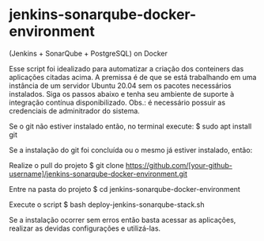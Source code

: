# jenkins-sonarqube-docker-environment
(Jenkins + SonarQube + PostgreSQL) on Docker

Esse script foi idealizado para automatizar a criação dos conteiners das aplicações citadas acima. A premissa é de que se está trabalhando em uma instância de um servidor Ubuntu 20.04 sem os pacotes necessários instalados. Siga os passos abaixo e tenha seu ambiente de suporte à integração contínua disponibilizado. Obs.: é necessário possuir as credenciais de adminitrador do sistema.

Se o git não estiver instalado então,
no terminal execute:
$ sudo apt install git

Se a instalação do git foi concluída ou o mesmo já estiver instalado, então:

Realize o pull do projeto
$ git clone https://github.com/[your-github-username]/jenkins-sonarqube-docker-environment.git

Entre na pasta do projeto
$ cd jenkins-sonarqube-docker-environment

Execute o script
$ bash deploy-jenkins-sonarqube-stack.sh

Se a instalação ocorrer sem erros então basta acessar as aplicações, realizar as devidas configurações e utilizá-las.
